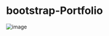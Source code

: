 # bootstrap-Portfolio
![image](https://github.com/ayasy-el/bootstrap-Portfolio/assets/66460247/ef6644e5-4183-4830-b410-81cf3498be48)


